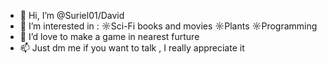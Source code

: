- 👋 Hi, I’m @Suriel01/David
- 👀 I’m interested in :
  ☼Sci-Fi books and movies
  ☼Plants
  ☼Programming
- 🌱 I’d love to make a game in nearest furture
- 📫 Just dm me if you want to talk , I really appreciate it

<!---
Suriel01/Suriel01 is a ✨ special ✨ repository because its `README.md` (this file) appears on your GitHub profile.
You can click the Preview link to take a look at your changes.
--->
